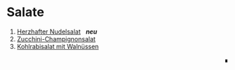 Salate
======

1. [Herzhafter Nudelsalat](Herzhafter-Nudelsalat.md) &nbsp; __*neu*__	
1. [Zucchini-Champignonsalat](Zucchini-Champignonsalat.md)
1. [Kohlrabisalat mit Walnüssen](Kohlrabisalat-mit-Walnüssen.md)
  
<div dir="rtl">∎</div>


